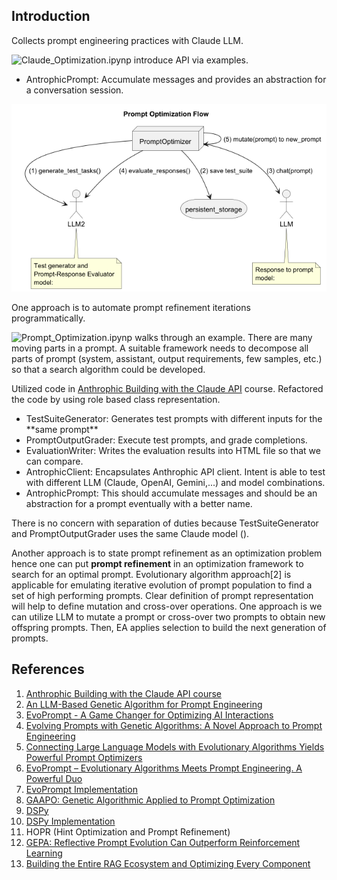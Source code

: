 
Introduction
------------

Collects prompt engineering practices with Claude LLM. 

![Claude_Optimization.ipynp](src/Prompt_Optimization.ipynb) introduce API via examples.
- AntrophicPrompt: Accumulate messages and provides an abstraction for a conversation session. 


![Prompt-Optimization-HLD](./docs/HLD-0-Prompt_Optimization_Flow.png)

One approach is to automate prompt refinement iterations programmatically.

![Prompt_Optimization.ipynp](src/Prompt_Optimization.ipynb) walks through an example. 
There are many moving parts in a prompt. 
A suitable framework needs to decompose all parts of prompt (system, assistant, output requirements, few samples, etc.)
so that a search algorithm could be developed. 

Utilized code in 
<a href="https://anthropic.skilljar.com/claude-with-the-anthropic-api/" target="_blank">Anthrophic Building with the Claude API</a> course. 
Refactored the code by using role based class representation.

<ul>
<li>TestSuiteGenerator: Generates test prompts with different inputs for the **same prompt**  
<li>PromptOutputGrader: Execute test prompts, and grade completions. 
<li>EvaluationWriter: Writes the evaluation results into HTML file so that we can compare. 
<li>AntrophicClient: Encapsulates Anthrophic API client. Intent is able to test with different LLM (Claude, OpenAI, Gemini,...) and model combinations.
<li>AntrophicPrompt: This should accumulate messages and should be an abstraction for a prompt eventually with a better name. 
</ul>

There is no concern with separation of duties because TestSuiteGenerator and PromptOutputGrader uses the same Claude model ().


Another approach is to state prompt refinement as an optimization problem 
hence one can put **prompt refinement** in an optimization framework to search for an optimal prompt.
Evolutionary algorithm approach[2] is applicable for emulating iterative evolution of prompt population to find a set of high performing prompts. 
Clear definition of prompt representation will help to define mutation and cross-over operations. 
One approach is we can utilize LLM to mutate a prompt or cross-over two prompts to obtain new offspring prompts. 
Then, EA applies selection to build the next generation of prompts. 

References
----------
1. [Anthrophic Building with the Claude API course](https://anthropic.skilljar.com/claude-with-the-anthropic-api/)
1. [An LLM-Based Genetic Algorithm for Prompt Engineering](https://dl.acm.org/doi/10.1145/3712255.3726633)
1. [EvoPrompt - A Game Changer for Optimizing AI Interactions](https://news.promptengineering.org/evoprompt-a-game-changer-for-optimizing-ai-interactions.html)
1. [Evolving Prompts with Genetic Algorithms: A Novel Approach to Prompt Engineering](https://medium.com/@eugenesh4work/evolving-prompts-with-genetic-algorithms-a-novel-approach-to-prompt-engineering-a2e1e0f53b9a)
1. [Connecting Large Language Models with Evolutionary Algorithms Yields Powerful Prompt Optimizers](https://openreview.net/pdf?id=ZG3RaNIsO8)
1. [EvoPrompt – Evolutionary Algorithms Meets Prompt Engineering. A Powerful Duo](https://ai.gopubby.com/evoprompt-evolutionary-algorithms-meets-prompt-engineering-a-powerful-duo-c30c427e88cc)
1. [EvoPrompt Implementation](https://github.com/beeevita/EvoPrompt)
1. [GAAPO: Genetic Algorithmic Applied to Prompt Optimization](https://arxiv.org/abs/2504.07157)
1. [DSPy](https://arxiv.org/abs/2310.03714) 
1. [DSPy Implementation](https://github.com/stanfordnlp/dspy)
1. HOPR (Hint Optimization and Prompt Refinement)
1. [GEPA: Reflective Prompt Evolution Can Outperform Reinforcement Learning](https://arxiv.org/abs/2507.19457)
1. [Building the Entire RAG Ecosystem and Optimizing Every Component](https://levelup.gitconnected.com/building-the-entire-rag-ecosystem-and-optimizing-every-component-8f23349b96a4)